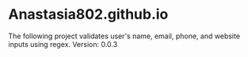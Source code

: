 # Anastasia802.github.io
The following project validates user's name, email, phone, and website inputs using regex.
Version: 0.0.3
